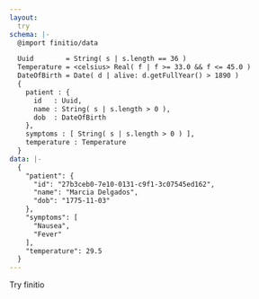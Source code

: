 ```yaml
---
layout:
  try
schema: |-
  @import finitio/data

  Uuid        = String( s | s.length == 36 )
  Temperature = <celsius> Real( f | f >= 33.0 && f <= 45.0 )
  DateOfBirth = Date( d | alive: d.getFullYear() > 1890 )
  {
    patient : {
      id   : Uuid,
      name : String( s | s.length > 0 ),
      dob  : DateOfBirth
    },
    symptoms : [ String( s | s.length > 0 ) ],
    temperature : Temperature
  }
data: |-
  {
    "patient": {
      "id": "27b3ceb0-7e10-0131-c9f1-3c07545ed162",
      "name": "Marcia Delgados",
      "dob": "1775-11-03"
    },
    "symptoms": [
      "Nausea",
      "Fever"
    ],
    "temperature": 29.5
  }
---
```

Try finitio